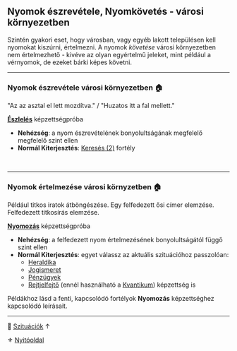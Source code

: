 ## Nyomok észrevétele, Nyomkövetés - városi környezetben

Szintén gyakori eset, hogy városban, vagy egyéb lakott településen kell nyomokat kiszúrni, értelmezni. A nyomok *követése* városi környezetben nem értelmezhető - kivéve az olyan egyértelmű jeleket, mint például a vérnyomok, de ezeket bárki képes követni.

---
### Nyomok észrevétele városi környezetben 🏠

"Az az asztal el lett mozdítva." / "Huzatos itt a fal mellett."

**[Észlelés](../kepzettsegek.primer.altalanos/eszleles.md)** képzettségpróba
- **Nehézség**: a nyom észrevételének bonyolultságának megfelelő megfelelő szint ellen
- **Normál Kiterjesztés**: [Keresés (2)](../fortelyok.altalanos/kereses.md) fortély

<br />

---
### Nyomok értelmezése városi környzetben 🏠

Például titkos iratok átböngészése. Egy felfedezett ősi címer elemzése. Felfedezett titkosírás elemzése.

**[Nyomozás](../kepzettsegek.primer.altalanos/nyomozas.md)** képzettségpróba
- **Nehézség**: a felfedezett nyom értelmezésének bonyolultságától függő szint ellen
- **Normál Kiterjesztés**: egyet válassz az aktuális szituációhoz passzolóan:
  - [Heraldika](../fortelyok.szabad/heraldika.md)
  - [Jogismeret](../fortelyok.szabad/jogismeret.md)
  - [Pénzügyek](../fortelyok.szabad/penzugyek.md)
  - [Rejtjelfejtő](../fortelyok.szabad/rejtjelfejto.md)  (ennél használható a [Kvantikum](../kepzettsegek.szekunder/kvantikum.md)) képzettség is

Példákhoz lásd a fenti, kapcsolódó fortélyok **Nyomozás** képzettséghez kapcsolódó leírásait.

---

🔗 [Szituációk](../160_szituaciok.md) ↑

⚜️ [Nyitóoldal](../start.md#16-szitu%C3%A1ci%C3%B3k)
